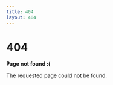 ```yaml
---
title: 404
layout: 404
---
```


# 404

**Page not found :(**

The requested page could not be found.
